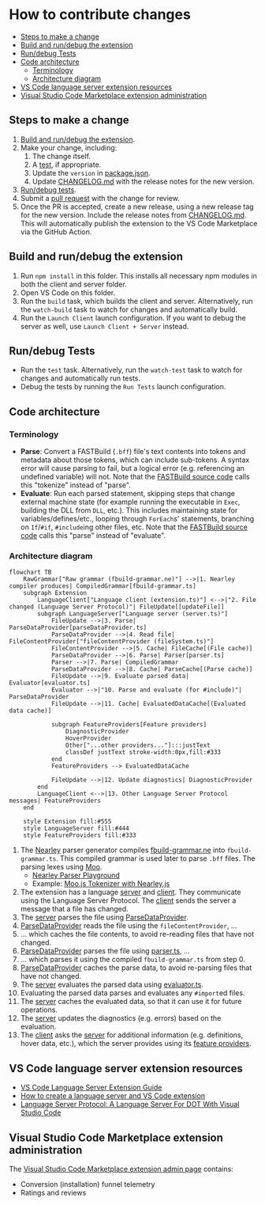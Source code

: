 # How to contribute changes

* [Steps to make a change](#steps-to-make-a-change)
* [Build and run/debug the extension](#build-and-rundebug-the-extension)
* [Run/debug Tests](#rundebug-tests)
* [Code architecture](#code-architecture)
  * [Terminology](#terminology)
  * [Architecture diagram](#architecture-diagram)
* [VS Code language server extension resources](#vs-code-language-server-extension-resources)
* [Visual Studio Code Marketplace extension administration](#visual-studio-code-marketplace-extension-administration)

## Steps to make a change

1. [Build and run/debug the extension](#build-and-rundebug-the-extension).
2. Make your change, including:
    1. The change itself.
    2. A [test](server/src/test), if appropriate.
    3. Update the `version` in [package.json](package.json).
    4. Update [CHANGELOG.md](CHANGELOG.md) with the release notes for the new version.
3. [Run/debug tests](#rundebug-tests).
4. Submit a [pull request](https://github.com/harrisont/fastbuild-vscode/pulls) with the change for review.
5. Once the PR is accepted, create a new release, using a new release tag for the new version. Include the release notes from [CHANGELOG.md](CHANGELOG.md). This will automatically publish the extension to the VS Code Marketplace via the GitHub Action.

## Build and run/debug the extension

1. Run `npm install` in this folder. This installs all necessary npm modules in both the client and server folder.
2. Open VS Code on this folder.
3. Run the `build` task, which builds the client and server. Alternatively, run the `watch-build` task to watch for changes and automatically build.
4. Run the `Launch Client` launch configuration. If you want to debug the server as well, use `Launch Client + Server` instead.

## Run/debug Tests

* Run the `test` task. Alternatively, run the `watch-test` task to watch for changes and automatically run tests.
* Debug the tests by running the `Run Tests` launch configuration.

## Code architecture

### Terminology

* **Parse**:  Convert a FASTBuild (`.bff`) file's text contents into tokens and metadata about those tokens, which can include sub-tokens. A syntax error will cause parsing to fail, but a logical error (e.g. referencing an undefined variable) will not. Note that the [FASTBuild source code](https://github.com/fastbuild/fastbuild) calls this "tokenize" instead of "parse".
* **Evaluate**: Run each parsed statement, skipping steps that change external machine state (for example running the executable in `Exec`, building the DLL from `DLL`, etc.). This includes maintaining state for variables/defines/etc., looping through `ForEach`s' statements, branching on `If`/`#if`, `#include`ing other files, etc.  Note that the [FASTBuild source code](https://github.com/fastbuild/fastbuild) calls this "parse" instead of "evaluate".

### Architecture diagram

```mermaid
flowchart TB
    RawGrammar["Raw grammar (fbuild-grammar.ne)"] -->|1. Nearley compiler produces| CompiledGrammar[fbuild-grammar.ts]
    subgraph Extension
        LanguageClient["Language client (extension.ts)"] <-->|"2. File changed (Language Server Protocol)"| FileUpdate[[updateFile]]
        subgraph LanguageServer["Language server (server.ts)"]
            FileUpdate -->|3. Parse| ParseDataProvider[parseDataProvider.ts]
            ParseDataProvider -->|4. Read file| FileContentProvider["fileContentProvider (fileSystem.ts)"]
            FileContentProvider -->|5. Cache| FileCache[(File cache)]
            ParseDataProvider -->|6. Parse| Parser[parser.ts]
            Parser -->|7. Parse| CompiledGrammar
            ParseDataProvider -->|8. Cache| ParseCache[(Parse cache)]
            FileUpdate -->|9. Evaluate parsed data| Evaluator[evaluator.ts]
            Evaluator -->|"10. Parse and evaluate (for #include)"| ParseDataProvider
            FileUpdate -->|11. Cache| EvaluatedDataCache[(Evaluated data cache)]

            subgraph FeatureProviders[Feature providers]
                DiagnosticProvider
                HoverProvider
                Other["...other providers..."]:::justText
                classDef justText stroke-width:0px,fill:#333
            end
            FeatureProviders --> EvaluatedDataCache

            FileUpdate -->|12. Update diagnostics| DiagnosticProvider
        end
        LanguageClient <-->|13. Other Language Server Protocol messages| FeatureProviders
    end

    style Extension fill:#555
    style LanguageServer fill:#444
    style FeatureProviders fill:#333
```

1. The [Nearley](https://nearley.js.org/) parser generator compiles [fbuild-grammar.ne](server/src/fbuild-grammar.ne) into `fbuild-grammar.ts`. This compiled grammar is used later to parse `.bff` files. The parsing lexes using [Moo](https://github.com/no-context/moo).
   * [Nearley Parser Playground](https://omrelli.ug/nearley-playground/)
   * Example: [Moo.js Tokenizer with Nearley.js](https://www.youtube.com/watch?v=GP91_duEmk8)
2. The extension has a language [server](server/src/server.ts) and [client](client/src/extension.ts). They communicate using the Language Server Protocol. The [client](client/src/extension.ts) sends the server a message that a file has changed.
3. The [server](server/src/server.ts) parses the file using [ParseDataProvider](server/src/parseDataProvider.ts).
4. [ParseDataProvider](server/src/parseDataProvider.ts) reads the file using the `fileContentProvider`, ...
5. ... which caches the file contents, to avoid re-reading files that have not changed.
6. [ParseDataProvider](server/src/parseDataProvider.ts) parses the file using [parser.ts](server/src/parser.ts), ...
7. ... which parses it using the compiled `fbuild-grammar.ts` from step 0.
8. [ParseDataProvider](server/src/parseDataProvider.ts) caches the parse data, to avoid re-parsing files that have not changed.
9. The [server](server/src/server.ts) evaluates the parsed data using [evaluator.ts](server/src/evaluator.ts).
10. Evaluating the parsed data parses and evaluates any `#import`ed files.
11. The [server](server/src/server.ts) caches the evaluated data, so that it can use it for future operations.
12. The [server](server/src/server.ts) updates the diagnostics (e.g. errors) based on the evaluation.
13. The [client](client/src/extension.ts) asks the [server](server/src/server.ts) for additional information (e.g. definitions, hover data, etc.), which the server provides using its [feature providers](server/src/features/).

## VS Code language server extension resources

* [VS Code Language Server Extension Guide](https://code.visualstudio.com/api/language-extensions/language-server-extension-guide)
* [How to create a language server and VS Code extension](https://github.com/donaldpipowitch/how-to-create-a-language-server-and-vscode-extension)
* [Language Server Protocol: A Language Server For DOT With Visual Studio Code](https://tomassetti.me/language-server-dot-visual-studio/)

## Visual Studio Code Marketplace extension administration

The [Visual Studio Code Marketplace extension admin page](https://marketplace.visualstudio.com/manage/publishers/harrisont/extensions/fastbuild-support/hub?_a=acquisition) contains:
* Conversion (installation) funnel telemetry
* Ratings and reviews
